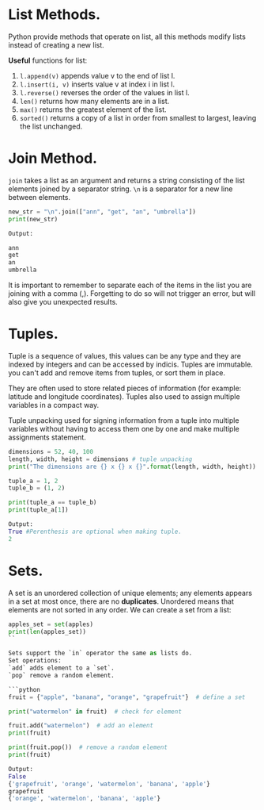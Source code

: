 # List Methods.

Python provide methods that operate on list, all this methods modify lists instead of creating a new list.

**Useful** functions for list:

1. `l.append(v)` appends value v to the end of list l.
2. `l.insert(i, v)` inserts value v at index i in list l.
3. `l.reverse()` reverses the order of the values in list l.
4. `len()` returns how many elements are in a list.
5. `max()` returns the greatest element of the list. 
6. `sorted()` returns a copy of a list in order from smallest to largest, leaving the list unchanged.


# Join Method.

`join` takes a list as an argument and returns a string consisting of the list elements joined by a separator string. `\n` is a separator for a new line between elements.
```python
new_str = "\n".join(["ann", "get", "an", "umbrella"])
print(new_str)

Output:

ann
get
an
umbrella
```
It is important to remember to separate each of the items in the list you are joining with a comma (,). Forgetting to do so will not trigger an error, but will also give you unexpected results.

# Tuples.

Tuple is a sequence of values, this values can be any type and they are indexed by integers and can be accessed by indicis. Tuples are immutable. you can't add and remove items from tuples, or sort them in place. 

They are often used to store related pieces of information (for example: latitude and longitude coordinates). Tuples also used to assign multiple variables in a compact way.

Tuple unpacking used for signing information from a tuple into multiple variables without having to access them one by one and make multiple assignments statement.
```python
dimensions = 52, 40, 100
length, width, height = dimensions # tuple unpacking
print("The dimensions are {} x {} x {}".format(length, width, height))
```
```python
tuple_a = 1, 2
tuple_b = (1, 2)

print(tuple_a == tuple_b)
print(tuple_a[1])

Output:
True #Perenthesis are optional when making tuple.
2
```

# Sets.

A set is an unordered collection of unique elements; any elements appears in a set at most once, there are no **duplicates**. Unordered means that elements are not sorted in any order.
We can create a set from a list:
```python
apples_set = set(apples)
print(len(apples_set))
``

Sets support the `in` operator the same as lists do.
Set operations:
`add` adds element to a `set`.
`pop` remove a random element. 

```python 
fruit = {"apple", "banana", "orange", "grapefruit"}  # define a set

print("watermelon" in fruit)  # check for element

fruit.add("watermelon")  # add an element
print(fruit)

print(fruit.pop())  # remove a random element
print(fruit)

Output:
False
{'grapefruit', 'orange', 'watermelon', 'banana', 'apple'}
grapefruit
{'orange', 'watermelon', 'banana', 'apple'}
```